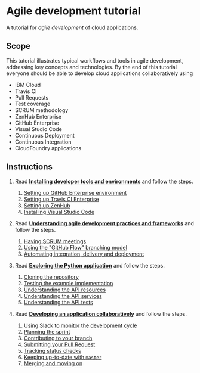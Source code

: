 # Agile development tutorial

A tutorial for *agile development* of cloud applications.

## Scope

This tutorial illustrates typical workflows and tools in agile development, addressing key concepts
and technologies.
By the end of this tutorial everyone should be able to develop cloud applications collaboratively
using

* IBM Cloud
* Travis CI
* Pull Requests
* Test coverage
* SCRUM methodology
* ZenHub Enterprise
* GitHub Enterprise
* Visual Studio Code
* Continuous Deployment
* Continuous Integration
* CloudFoundry applications

## Instructions

1. Read [**Installing developer tools and environments**](docs/1-INSTALL.md) and follow the steps.
    1. [Setting up GitHub Enterprise environment](docs/1-INSTALL.md#setting-up-github-enterprise-environment)
    1. [Setting up Travis CI Enterprise](docs/1-INSTALL.md#setting-up-travis-ci-enterprise)
    1. [Setting up ZenHub](docs/1-INSTALL.md#setting-up-zenhub)
    1. [Installing Visual Studio Code](docs/1-INSTALL.md#installing-visual-studio-code)

1. Read [**Understanding agile development practices and frameworks**](docs/2-UNDERSTAND.md) and follow the steps.
    1. [Having SCRUM meetings](docs/2-UNDERSTAND.md#having-scrum-meetings)
    1. [Using the "GitHub Flow" branching model](docs/2-UNDERSTAND.md#using-the-github-flow-branching-model)
    1. [Automating integration, delivery and deployment](docs/2-UNDERSTAND.md#automating-integration-delivery-and-deployment)

1. Read [**Exploring the Python application**](docs/3-EXPLORE.md) and follow the steps.
    1. [Cloning the repository](docs/3-EXPLORE.md#cloning-the-repository)
    1. [Testing the example implementation](docs/3-EXPLORE.md#testing-the-example-implementation)
    1. [Understanding the API resources](docs/3-EXPLORE.md#understanding-the-api-resources)
    1. [Understanding the API services](docs/3-EXPLORE.md#understanding-the-api-services)
    1. [Understanding the API tests](docs/3-EXPLORE.md#understanding-the-api-tests)

1. Read [**Developing an application collaboratively**](docs/4-DEVELOP.md) and follow the steps.
    1. [Using Slack to monitor the development cycle](docs/4-DEVELOP.md#using-slack-to-monitor-the-development-cycle)
    1. [Planning the sprint](docs/4-DEVELOP.md#planning-the-sprint)
    1. [Contributing to your branch](docs/4-DEVELOP.md#contributing-to-your-branch)
    1. [Submitting your Pull Request](docs/4-DEVELOP.md#submitting-your-pull-request)
    1. [Tracking status checks](docs/4-DEVELOP.md#tracking-status-checks)
    1. [Keeping up-to-date with `master`](docs/4-DEVELOP.md#keeping-up-to-date-with-master)
    1. [Merging and moving on](docs/4-DEVELOP.md#merging-and-moving-on)
